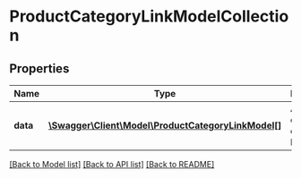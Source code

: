 # ProductCategoryLinkModelCollection

## Properties
Name | Type | Description | Notes
------------ | ------------- | ------------- | -------------
**data** | [**\Swagger\Client\Model\ProductCategoryLinkModel[]**](ProductCategoryLinkModel.md) | A collection of product category links | [optional] 


[[Back to Model list]](../README.md#documentation-for-models) [[Back to API list]](../README.md#documentation-for-api-endpoints) [[Back to README]](../README.md)


